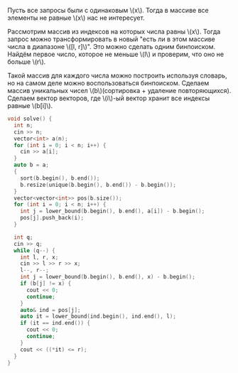 Пусть все запросы были с одинаковым \\(x\\). Тогда в массиве все элементы не равные \\(x\\) нас не интересует. 

Рассмотрим массив из индексов на которых числа равны \\(x\\). Тогда запрос можно трансформировать в новый "есть ли в этом массиве числа в диапазоне \\([l, r]\\)". Это можно сделать одним бинпоиском. Найдём первое число, которое не меньше \\(l\\) и проверим, что оно не больше \\(r\\).

Такой массив для каждого числа можно построить используя словарь, но на самом деле можно воспользоваться бинпоиском. Сделаем массив уникальных чисел \\(b\\)(сортировка + удаление повторяющихся). Сделаем вектор векторов, где \\(i\\)-ый вектор хранит все индексы равные \\(b[i]\\).

```cpp
void solve() {
  int n;
  cin >> n;
  vector<int> a(n);
  for (int i = 0; i < n; i++) {
    cin >> a[i];
  }
  auto b = a;
  {
    sort(b.begin(), b.end());
    b.resize(unique(b.begin(), b.end()) - b.begin());
  }
  vector<vector<int>> pos(b.size());
  for (int i = 0; i < n; i++) {
    int j = lower_bound(b.begin(), b.end(), a[i]) - b.begin();
    pos[j].push_back(i);
  }

  int q;
  cin >> q;
  while (q--) {
    int l, r, x;
    cin >> l >> r >> x;
    l--, r--;
    int j = lower_bound(b.begin(), b.end(), x) - b.begin();
    if (b[j] != x) {
      cout << 0;
      continue;
    }
    auto& ind = pos[j];
    auto it = lower_bound(ind.begin(), ind.end(), l);
    if (it == ind.end()) {
      cout << 0;
      continue;
    }
    cout << ((*it) <= r);
  }
}
```